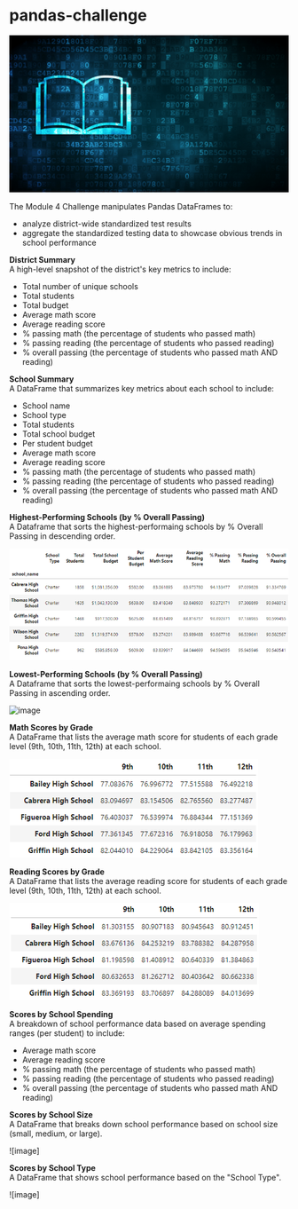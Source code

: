 # pandas-challenge
![image](https://github.com/RachaelCaldwell/pandas-challenge/blob/main/Starter_Code/Images/education.png?raw=true) 

The Module 4 Challenge manipulates Pandas DataFrames to:
* analyze district-wide standardized test results
* aggregate the standardized testing data to showcase obvious trends in school performance


**District Summary** <br>
A high-level snapshot of the district's key metrics to include:
* Total number of unique schools
* Total students
* Total budget
* Average math score
* Average reading score
* % passing math (the percentage of students who passed math)
* % passing reading (the percentage of students who passed reading)
* % overall passing (the percentage of students who passed math AND reading)



**School Summary** <br>
A DataFrame that summarizes key metrics about each school to include:
* School name
* School type
* Total students
* Total school budget
* Per student budget
* Average math score
* Average reading score
* % passing math (the percentage of students who passed math)
* % passing reading (the percentage of students who passed reading)
* % overall passing (the percentage of students who passed math AND reading)



**Highest-Performing Schools (by % Overall Passing)** <br>
A Dataframe that sorts the highest-performaing schools by % Overall Passing in descending order.

![image](https://github.com/RachaelCaldwell/pandas-challenge/blob/main/Starter_Code/Images/Highest-Performing%20Schools.png?raw=true)



**Lowest-Performing Schools (by % Overall Passing)** <br>
A Dataframe that sorts the lowest-performaing schools by % Overall Passing in ascending order.

![image](https://github.com/RachaelCaldwell/pandas-challenge/assets/134207637/b6153318-9a80-4b26-adf9-7c1ef2abcfe7)



**Math Scores by Grade** <br>
A DataFrame that lists the average math score for students of each grade level (9th, 10th, 11th, 12th) at each school.

![image](https://github.com/RachaelCaldwell/pandas-challenge/blob/main/Starter_Code/Images/Math%20Scores%20by%20Grade.png?raw=true)



**Reading Scores by Grade** <br>
A DataFrame that lists the average reading score for students of each grade level (9th, 10th, 11th, 12th) at each school.

![image](https://github.com/RachaelCaldwell/pandas-challenge/blob/main/Starter_Code/Images/Reading%20Scores%20by%20Grade.png?raw=true)



**Scores by School Spending** <br>
A breakdown of school performance data based on average spending ranges (per student) to include:
* Average math score
* Average reading score
* % passing math (the percentage of students who passed math)
* % passing reading (the percentage of students who passed reading)
* % overall passing (the percentage of students who passed math AND reading)



**Scores by School Size** <br>
A DataFrame that breaks down school performance based on school size (small, medium, or large).

![image]



**Scores by School Type** <br>
A DataFrame that shows school performance based on the "School Type".

![image]
